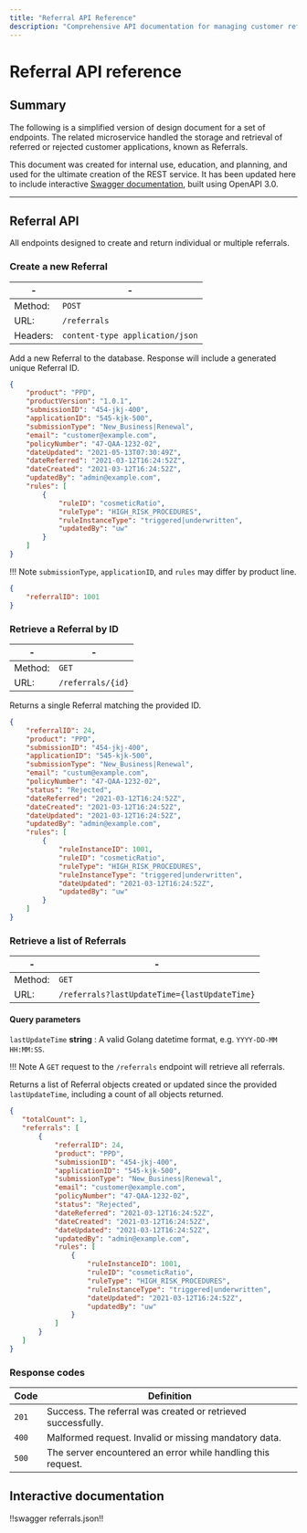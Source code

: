 ```yaml
---
title: "Referral API Reference"
description: "Comprehensive API documentation for managing customer referrals, including endpoints for creation, retrieval, and status updates."
---
```


# Referral API reference

## Summary

The following is a simplified version of design document for a set of endpoints. The related microservice handled the storage and retrieval of referred or rejected customer applications, known as Referrals.

This document was created for internal use, education, and planning, and used for the ultimate creation of the REST service. It has been updated here to include interactive [Swagger documentation](#interactive-documentation), built using OpenAPI 3.0.

---

## Referral API

All endpoints designed to create and return individual or multiple referrals.

<div id="api" markdown>

### Create a new Referral

| - | - |
|---|---|
| Method: | `POST` |
| URL: | `/referrals` |
| Headers: | `content-type application/json` |

Add a new Referral to the database. Response will include a generated unique Referral ID.

``` json title="Reponse"
{
    "product": "PPD",
    "productVersion": "1.0.1",
    "submissionID": "454-jkj-400",
    "applicationID": "545-kjk-500",
    "submissionType": "New_Business|Renewal",
    "email": "customer@example.com",
    "policyNumber": "47-QAA-1232-02",
    "dateUpdated": "2021-05-13T07:30:49Z",
    "dateReferred": "2021-03-12T16:24:52Z",
    "dateCreated": "2021-03-12T16:24:52Z",
    "updatedBy": "admin@example.com",
    "rules": [
        {
            "ruleID": "cosmeticRatio",
            "ruleType": "HIGH_RISK_PROCEDURES",
            "ruleInstanceType": "triggered|underwritten",
            "updatedBy": "uw"
        }
    ]
}
```

!!! Note
    `submissionType`, `applicationID`, and `rules` may differ by product line.

``` json title="Reponse"
{
    "referralID": 1001
}
```

### Retrieve a Referral by ID

| - | - |
|---|---|
| Method: | `GET` |
| URL: | `/referrals/{id}` |

Returns a single Referral matching the provided ID.

``` json title="Reponse"
{
    "referralID": 24,
    "product": "PPD",
    "submissionID": "454-jkj-400",
    "applicationID": "545-kjk-500",
    "submissionType": "New_Business|Renewal",
    "email": "custum@example.com",
    "policyNumber": "47-QAA-1232-02",
    "status": "Rejected",
    "dateReferred": "2021-03-12T16:24:52Z",
    "dateCreated": "2021-03-12T16:24:52Z",
    "dateUpdated": "2021-03-12T16:24:52Z",
    "updatedBy": "admin@example.com",
    "rules": [
        {
            "ruleInstanceID": 1001,
            "ruleID": "cosmeticRatio",
            "ruleType": "HIGH_RISK_PROCEDURES",
            "ruleInstanceType": "triggered|underwritten",
            "dateUpdated": "2021-03-12T16:24:52Z",
            "updatedBy": "uw"
        }
    ]
}
```

### Retrieve a list of Referrals

|-|-|
|--|--|
| Method: | `GET` |
| URL: | `/referrals?lastUpdateTime={lastUpdateTime}` |

#### Query parameters

`lastUpdateTime` **string**
: A valid Golang datetime format, e.g. `YYYY-DD-MM HH:MM:SS`.

!!! Note
    A `GET` request to the `/referrals` endpoint will retrieve all referrals.

Returns a list of Referral objects created or updated since the provided `lastUpdateTime`, including a count of all objects returned.

``` json title="Reponse"
{
   "totalCount": 1,
   "referrals": [
       {
           "referralID": 24,
           "product": "PPD",
           "submissionID": "454-jkj-400",
           "applicationID": "545-kjk-500",
           "submissionType": "New_Business|Renewal",
           "email": "customer@example.com",
           "policyNumber": "47-QAA-1232-02",
           "status": "Rejected",
           "dateReferred": "2021-03-12T16:24:52Z",
           "dateCreated": "2021-03-12T16:24:52Z",
           "dateUpdated": "2021-03-12T16:24:52Z",
           "updatedBy": "admin@example.com",
           "rules": [
               {
                   "ruleInstanceID": 1001,
                   "ruleID": "cosmeticRatio",
                   "ruleType": "HIGH_RISK_PROCEDURES",
                   "ruleInstanceType": "triggered|underwritten",
                   "dateUpdated": "2021-03-12T16:24:52Z",
                   "updatedBy": "uw"
               }
           ]
       }
   ]
}
```

</div>

### Response codes

| Code | Definition |
|---|---|
| `201` | Success. The referral was created or retrieved successfully. |
| `400` | Malformed request. Invalid or missing mandatory data. |
| `500` | The server encountered an error while handling this request. |

## Interactive documentation

!!swagger referrals.json!!